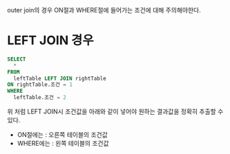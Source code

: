 outer join의 경우 ON절과 WHERE절에 들어가는 조건에 대해 주의해야한다.

# LEFT JOIN 경우
```sql
SELECT
  *
FROM
  leftTable LEFT JOIN rightTable
ON rightTable.조건 = 1
WHERE
  leftTable.조건 = 2
```
위 처럼 LEFT JOIN시 조건값을 아래와 같이 넣어야 원하는 결과값을 정확히 추출할 수 있다.
- ON절에는 : 오른쪽 테이블의 조건값
- WHERE에는 : 왼쪽 테이블의 조건값
